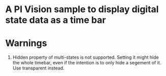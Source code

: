 # A PI Vision sample to display digital state data as a time bar

# Warnings
1. Hidden property of multi-states is not supported. Setting it might hide the whole timebar, even if the intention is to only hide a segement of it. Use transparent instead.